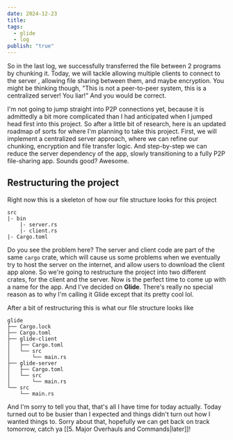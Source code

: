 ```yaml
---
date: 2024-12-23
title: 
tags:
  - glide
  - log
publish: "true"
---
```

So in the last log, we successfully transferred the file between 2 programs by chunking it. Today, we will tackle allowing multiple clients to connect to the server , allowing file sharing between them, and maybe encryption. You might be thinking though, "This is not a peer-to-peer system, this is a centralized server! You liar!" And you would be correct. 

I'm not going to jump straight into P2P connections yet, because it is admittedly a bit more complicated than I had anticipated when I jumped head first into this project. So after a little bit of research, here is an updated roadmap of sorts for where I'm planning to take this project. First, we will implement a centralized server approach, where we can refine our chunking, encryption and file transfer logic. And step-by-step we can reduce the server dependency of the app, slowly transitioning to a fully P2P file-sharing app. Sounds good? Awesome. 
## Restructuring the project
Right now this is a skeleton of how our file structure looks for this project
```
src
|- bin
    |- server.rs
    |- client.rs
|- Cargo.toml
```
Do you see the problem here? The server and client code are part of the same `cargo` crate, which will cause us some problems when we eventually try to host the server on the internet, and allow users to download the client app alone. So we're going to restructure the project into two different crates, for the client and the server. Now is the perfect time to come up with a name for the app. And I've decided on **Glide**. There's really no special reason as to why I'm calling it Glide except that its pretty cool lol. 

After a bit of restructuring this is what our file structure looks like
```
glide
├── Cargo.lock
├── Cargo.toml
├── glide-client
│   ├── Cargo.toml
│   └── src
│       └── main.rs
├── glide-server
│   ├── Cargo.toml
│   └── src
│       └── main.rs
└── src
    └── main.rs
```

And I'm sorry to tell you that, that's all I have time for today actually. Today turned out to be busier than I expected and things didn't turn out how I wanted things to. Sorry about that, hopefully we can get back on track tomorrow, catch ya [[5. Major Overhauls and Commands|later]]!